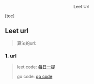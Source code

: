<center>Leet Url</center>





[toc]









## Leet url

> 算法的url: 







### 1. url

> leet code: [每日一提](https://blog.csdn.net/m0_73441691/category_12440727.html)
>
> go code: [go code](https://blog.csdn.net/anakinsun/category_8803914.html)

